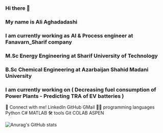 ### Hi there 👋
### My name is Ali Aghadadashi
### I am currently working as AI & Process engineer at Fanavarn_Sharif company
### M.Sc Energy Engineering at Sharif University of Technology
### B.Sc Chemical Engineering at Azarbaijan Shahid Madani University
### I am currently working on ( Decreasing fuel consumption of Power Plants - Predicting TRA of EV batteries )

🤝 Connect with me!
LinkedIn GitHub GMail
👨‍💻 programming languages
Python  C#  MATLAB 
🛠️ tools
Git COLAB ASPEN 


![Anurag's GitHub stats](https://github-readme-stats.vercel.app/api?username=aliagh11&show_icons=true&theme=radical&show_icons=true)
